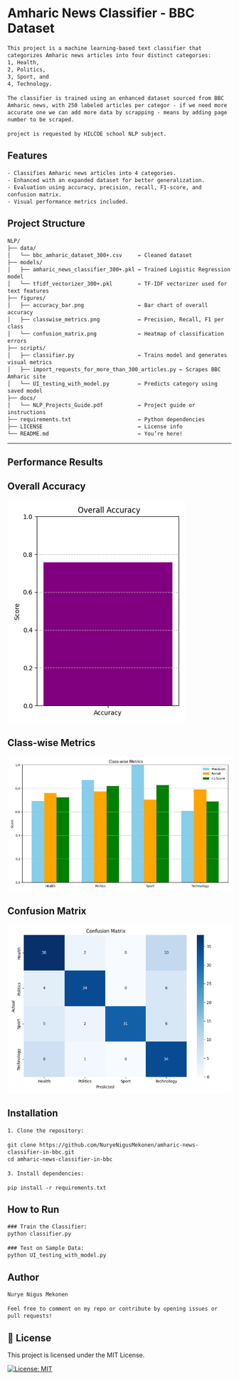 
# Amharic News Classifier - BBC Dataset
```
This project is a machine learning-based text classifier that categorizes Amharic news articles into four distinct categories: 
1, Health,
2, Politics,
3, Sport, and
4, Technology.

The classifier is trained using an enhanced dataset sourced from BBC Amharic news, with 250 labeled articles per categor - if we need more accurate one we can add more data by scrapping - means by adding page
number to be scraped.

project is requested by HILCOE school NLP subject.
```
##  Features
```
- Classifies Amharic news articles into 4 categories.
- Enhanced with an expanded dataset for better generalization.
- Evaluation using accuracy, precision, recall, F1-score, and confusion matrix.
- Visual performance metrics included.
```
##  Project Structure
```
NLP/
├── data/
│   └── bbc_amharic_dataset_300+.csv     ← Cleaned dataset
├── models/
│   ├── amharic_news_classifier_300+.pkl ← Trained Logistic Regression model
│   └── tfidf_vectorizer_300+.pkl        ← TF-IDF vectorizer used for text features
├── figures/
│   ├── accuracy_bar.png                 ← Bar chart of overall accuracy
│   ├── classwise_metrics.png            ← Precision, Recall, F1 per class
│   └── confusion_matrix.png             ← Heatmap of classification errors
├── scripts/
│   ├── classifier.py                    ← Trains model and generates visual metrics
│   ├── import_requests_for_more_than_300_articles.py ← Scrapes BBC Amharic site
│   └── UI_testing_with_model.py         ← Predicts category using saved model
├── docs/
│   └── NLP_Projects_Guide.pdf           ← Project guide or instructions
├── requirements.txt                     ← Python dependencies
├── LICENSE                              ← License info
└── README.md                            ← You’re here!
```
---

##  Performance Results

##  Overall Accuracy

![Accuracy](figures/accuracy_bar.png)

##  Class-wise Metrics

![Class Metrics](figures/classwise_metrics.png)

##  Confusion Matrix

![Confusion Matrix](figures/confusion_matrix.png)

##  Installation
```
1. Clone the repository:

git clone https://github.com/NuryeNigusMekonen/amharic-news-classifier-in-bbc.git
cd amharic-news-classifier-in-bbc

3. Install dependencies:

pip install -r requirements.txt
```
##  How to Run
```
### Train the Classifier:
python classifier.py

### Test on Sample Data:
python UI_testing_with_model.py
```

##  Author
```
Nurye Nigus Mekonen

Feel free to comment on my repo or contribute by opening issues or pull requests!

```
## 📄 License

This project is licensed under the MIT License.

[![License: MIT](https://img.shields.io/badge/License-MIT-blue.svg)](LICENSE)
